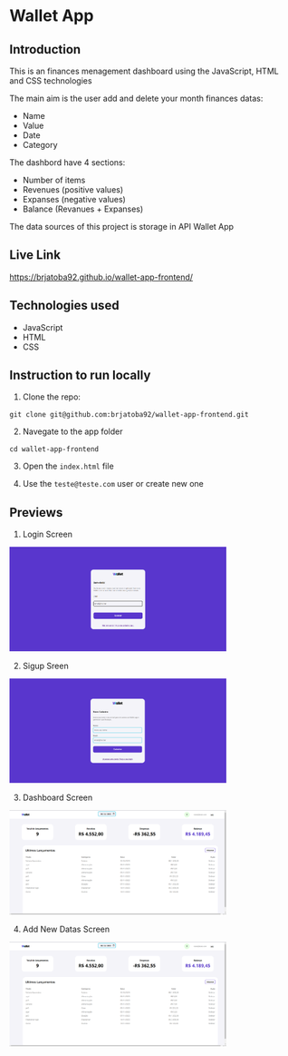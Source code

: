 # Wallet App

## Introduction

This is an finances menagement dashboard using the JavaScript, HTML and CSS technologies

The main aim is the user add and delete your month finances datas:

- Name
- Value
- Date
- Category

The dashbord have 4 sections:

- Number of items
- Revenues (positive values)
- Expanses (negative values)
- Balance (Revanues + Expanses)

The data sources of this project is storage in API Wallet App

## Live Link

https://brjatoba92.github.io/wallet-app-frontend/


## Technologies used
- JavaScript
- HTML
- CSS

## Instruction to run locally

1. Clone the repo:
```
git clone git@github.com:brjatoba92/wallet-app-frontend.git
```

2. Navegate to the app folder

```
cd wallet-app-frontend
```

3. Open the `index.html` file

4. Use the `teste@teste.com` user or create new one

## Previews

1. Login Screen
<img src="src/imgs/github1.png" alt="Wallet Preview" width="383" height="184">

2. Sigup Sreen
<img src="src/imgs/github2.png" alt="Wallet Preview" width="383" height="184">

3. Dashboard Screen
<img src="src/imgs/github3.png" alt="Wallet Preview" width="383" height="184">

4. Add New Datas Screen
<img src="src/imgs/github3.png" alt="Wallet Preview" width="383" height="184">
